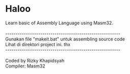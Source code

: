 # Haloo
Learn basic of Assembly Language using Masm32. 
<br><br>
-------------------------------------------------------- <br>
 Gunakan file "makeit.bat" untuk assembling source code <br>
 Lihat di direktori project ini. thx <br>
-------------------------------------------------------- <br>
<br>
Coded by Rizky Khapidsyah <br>
Compiler: Masm32


